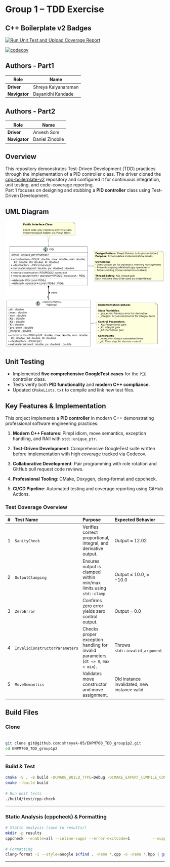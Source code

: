 # Group 1 – TDD Exercise 

## C++ Boilerplate v2 Badges
[![Run Unit Test and Upload Coverage Report](https://github.com/shreyak-05/ENPM700_TDD_group1p2/actions/workflows/run-unit-test-and-upload-codecov.yml/badge.svg)](https://github.com/shreyak-05/ENPM700_TDD_group1p2/actions/workflows/run-unit-test-and-upload-codecov.yml)

[![codecov](https://codecov.io/gh/shreyak-05/ENPM700_TDD_group1p2/graph/badge.svg?token=28JKYIHN8W)](https://codecov.io/gh/shreyak-05/ENPM700_TDD_group1p2)


## Authors - Part1
|     Role      | Name  |
|---------------|-------------------------|
| **Driver**    | Shreya Kalyanaraman     |
| **Navigator** | Dayanidhi Kandade       |

## Authors - Part2
|     Role      | Name |
|---------------|-------------------------|
| **Driver**    | Anvesh Som  |
| **Navigator** | Daniel Zinobile    |


## Overview
This repository demonstrates Test-Driven Development (TDD) practices through the implementation of a PID controller class.
The driver cloned the [cpp-boilerplate-v2](https://github.com/cpp-boilerplate-v2) repository and configured it for continuous integration, unit testing, and code-coverage reporting.  
Part 1 focuses on designing and stubbing a **PID controller** class using Test-Driven Development.

## UML Diagram
![Class Diagram](docs/structure.png)

## Unit Testing
- Implemented **five comprehensive GoogleTest cases** for the `PID` controller class.  
- Tests verify both **PID functionality** and **modern C++ compliance**.  
- Updated `CMakeLists.txt` to compile and link new test files.

## Key Features & Implementation

This project implements a **PID controller** in modern C++ demonstrating professional software engineering practices:

1. **Modern C++ Features**: Pimpl idiom, move semantics, exception handling, and RAII with `std::unique_ptr`.

2. **Test-Driven Development**: Comprehensive GoogleTest suite written before implementation with high coverage tracked via Codecov.

3. **Collaborative Development**: Pair programming with role rotation and GitHub pull request code reviews.

4. **Professional Tooling**: CMake, Doxygen, clang-format and cppcheck.

5. **CI/CD Pipeline**: Automated testing and coverage reporting using GitHub Actions.

### Test Coverage Overview
| # | **Test Name** | **Purpose** | **Expected Behavior** |
|:--:|:---------------|:------------|:----------------------|
| 1 | `SanityCheck` | Verifies correct proportional, integral, and derivative output. | Output ≈ 12.02 |
| 2 | `OutputClamping` | Ensures output is clamped within min/max limits using `std::clamp`. | Output ≤ 10.0, ≥ -10.0 |
| 3 | `ZeroError` | Confirms zero error yields zero control output. | Output = 0.0 |
| 4 | `InvalidConstructorParameters` | Checks proper exception handling for invalid parameters (`dt <= 0`, `max < min`). | Throws `std::invalid_argument` |
| 5 | `MoveSemantics` | Validates move constructor and move assignment. | Old instance invalidated, new instance valid |


## Build Files

### Clone
```bash

git clone git@github.com:shreyak-05/ENPM700_TDD_group1p2.git
cd ENPM700_TDD_group1p2
```

---

### Build & Test

```bash
cmake -S . -B build -DCMAKE_BUILD_TYPE=Debug -DCMAKE_EXPORT_COMPILE_COMMANDS=ON
cmake --build build

# Run unit tests
./build/test/cpp-check
```

---

### Static Analysis (cppcheck) & Formatting

```bash
# Static analysis (save to results/)
mkdir -p results
cppcheck --enable=all --inline-suppr --error-exitcode=1          --suppress=missingIncludeSystem --suppress=unknownMacro          -I libs/lib1          --std=c++17 --language=c++          --project=build/compile_commands.json          -i build/_deps          2> results/cppcheck.txt

# Formatting
clang-format -i --style=Google $(find . -name *.cpp -o -name *.hpp | grep -v "/build/")
```

---